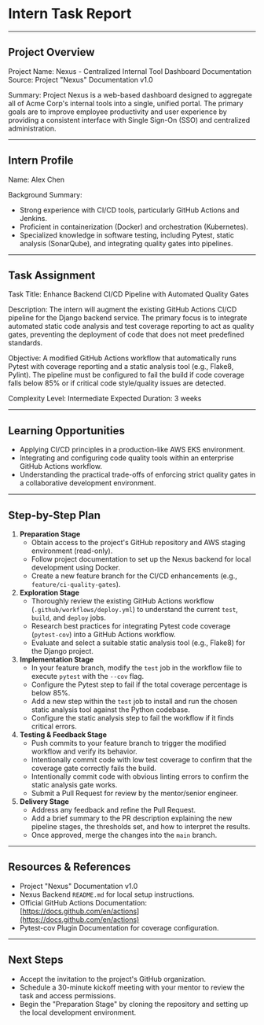 # Intern Task Report

---

## Project Overview
Project Name: Nexus - Centralized Internal Tool Dashboard
Documentation Source: Project "Nexus" Documentation v1.0

Summary:
Project Nexus is a web-based dashboard designed to aggregate all of Acme Corp's internal tools into a single, unified portal. The primary goals are to improve employee productivity and user experience by providing a consistent interface with Single Sign-On (SSO) and centralized administration.

---

## Intern Profile
Name: Alex Chen

Background Summary:
- Strong experience with CI/CD tools, particularly GitHub Actions and Jenkins.
- Proficient in containerization (Docker) and orchestration (Kubernetes).
- Specialized knowledge in software testing, including Pytest, static analysis (SonarQube), and integrating quality gates into pipelines.

---

## Task Assignment
Task Title: Enhance Backend CI/CD Pipeline with Automated Quality Gates

Description:
The intern will augment the existing GitHub Actions CI/CD pipeline for the Django backend service. The primary focus is to integrate automated static code analysis and test coverage reporting to act as quality gates, preventing the deployment of code that does not meet predefined standards.

Objective:
A modified GitHub Actions workflow that automatically runs Pytest with coverage reporting and a static analysis tool (e.g., Flake8, Pylint). The pipeline must be configured to fail the build if code coverage falls below 85% or if critical code style/quality issues are detected.

Complexity Level: Intermediate
Expected Duration: 3 weeks

---

## Learning Opportunities
- Applying CI/CD principles in a production-like AWS EKS environment.
- Integrating and configuring code quality tools within an enterprise GitHub Actions workflow.
- Understanding the practical trade-offs of enforcing strict quality gates in a collaborative development environment.

---

## Step-by-Step Plan
1.  **Preparation Stage**
    - Obtain access to the project's GitHub repository and AWS staging environment (read-only).
    - Follow project documentation to set up the Nexus backend for local development using Docker.
    - Create a new feature branch for the CI/CD enhancements (e.g., `feature/ci-quality-gates`).
2.  **Exploration Stage**
    - Thoroughly review the existing GitHub Actions workflow (`.github/workflows/deploy.yml`) to understand the current `test`, `build`, and `deploy` jobs.
    - Research best practices for integrating Pytest code coverage (`pytest-cov`) into a GitHub Actions workflow.
    - Evaluate and select a suitable static analysis tool (e.g., Flake8) for the Django project.
3.  **Implementation Stage**
    - In your feature branch, modify the `test` job in the workflow file to execute `pytest` with the `--cov` flag.
    - Configure the Pytest step to fail if the total coverage percentage is below 85%.
    - Add a new step within the `test` job to install and run the chosen static analysis tool against the Python codebase.
    - Configure the static analysis step to fail the workflow if it finds critical errors.
4.  **Testing & Feedback Stage**
    - Push commits to your feature branch to trigger the modified workflow and verify its behavior.
    - Intentionally commit code with low test coverage to confirm that the coverage gate correctly fails the build.
    - Intentionally commit code with obvious linting errors to confirm the static analysis gate works.
    - Submit a Pull Request for review by the mentor/senior engineer.
5.  **Delivery Stage**
    - Address any feedback and refine the Pull Request.
    - Add a brief summary to the PR description explaining the new pipeline stages, the thresholds set, and how to interpret the results.
    - Once approved, merge the changes into the `main` branch.

---

## Resources & References
- Project "Nexus" Documentation v1.0
- Nexus Backend `README.md` for local setup instructions.
- Official GitHub Actions Documentation: [https://docs.github.com/en/actions](https://docs.github.com/en/actions)
- Pytest-cov Plugin Documentation for coverage configuration.

---

## Next Steps
- Accept the invitation to the project's GitHub organization.
- Schedule a 30-minute kickoff meeting with your mentor to review the task and access permissions.
- Begin the "Preparation Stage" by cloning the repository and setting up the local development environment.